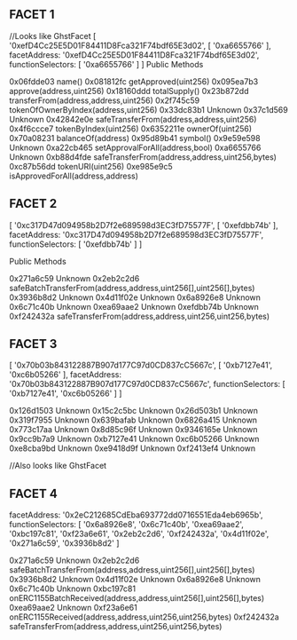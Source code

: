 ## FACET 1

//Looks like GhstFacet
[
'0xefD4Cc25E5D01F84411D8Fca321F74bdf65E3d02',
[ '0xa6655766' ],
facetAddress: '0xefD4Cc25E5D01F84411D8Fca321F74bdf65E3d02',
functionSelectors: [ '0xa6655766' ]
]
Public Methods

0x06fdde03 name()
0x081812fc getApproved(uint256)
0x095ea7b3 approve(address,uint256)
0x18160ddd totalSupply()
0x23b872dd transferFrom(address,address,uint256)
0x2f745c59 tokenOfOwnerByIndex(address,uint256)
0x33dc83b1 Unknown
0x37c1d569 Unknown
0x42842e0e safeTransferFrom(address,address,uint256)
0x4f6ccce7 tokenByIndex(uint256)
0x6352211e ownerOf(uint256)
0x70a08231 balanceOf(address)
0x95d89b41 symbol()
0x9e59e598 Unknown
0xa22cb465 setApprovalForAll(address,bool)
0xa6655766 Unknown
0xb88d4fde safeTransferFrom(address,address,uint256,bytes)
0xc87b56dd tokenURI(uint256)
0xe985e9c5 isApprovedForAll(address,address)

## FACET 2

[
'0xc317D47d094958b2D7f2e689598d3EC3fD75577F',
[ '0xefdbb74b' ],
facetAddress: '0xc317D47d094958b2D7f2e689598d3EC3fD75577F',
functionSelectors: [ '0xefdbb74b' ]
]

Public Methods

0x271a6c59 Unknown
0x2eb2c2d6 safeBatchTransferFrom(address,address,uint256[],uint256[],bytes)
0x3936b8d2 Unknown
0x4d11f02e Unknown
0x6a8926e8 Unknown
0x6c71c40b Unknown
0xea69aae2 Unknown
0xefdbb74b Unknown
0xf242432a safeTransferFrom(address,address,uint256,uint256,bytes)

## FACET 3

[
'0x70b03b843122887B907d177C97d0CD837cC5667c',
[ '0xb7127e41', '0xc6b05266' ],
facetAddress: '0x70b03b843122887B907d177C97d0CD837cC5667c',
functionSelectors: [ '0xb7127e41', '0xc6b05266' ]
]

0x126d1503 Unknown
0x15c2c5bc Unknown
0x26d503b1 Unknown
0x319f7955 Unknown
0x639bafab Unknown
0x6826a415 Unknown
0x773c17aa Unknown
0x8d85c96f Unknown
0x9346165e Unknown
0x9cc9b7a9 Unknown
0xb7127e41 Unknown
0xc6b05266 Unknown
0xe8cba9bd Unknown
0xe9418d9f Unknown
0xf2413ef4 Unknown

//Also looks like GhstFacet

## FACET 4

facetAddress: '0x2eC212685CdEba693772dd0716551Eda4eb6965b',
functionSelectors: [
'0x6a8926e8', '0x6c71c40b',
'0xea69aae2', '0xbc197c81',
'0xf23a6e61', '0x2eb2c2d6',
'0xf242432a', '0x4d11f02e',
'0x271a6c59', '0x3936b8d2'
]

0x271a6c59 Unknown
0x2eb2c2d6 safeBatchTransferFrom(address,address,uint256[],uint256[],bytes)
0x3936b8d2 Unknown
0x4d11f02e Unknown
0x6a8926e8 Unknown
0x6c71c40b Unknown
0xbc197c81 onERC1155BatchReceived(address,address,uint256[],uint256[],bytes)
0xea69aae2 Unknown
0xf23a6e61 onERC1155Received(address,address,uint256,uint256,bytes)
0xf242432a safeTransferFrom(address,address,uint256,uint256,bytes)

